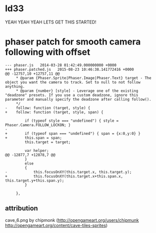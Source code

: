 # ld33
YEAH YEAH YEAH LETS GET THIS STARTED!


# phaser patch for smooth camera following with offset 

```
--- phaser.js	2014-03-28 01:42:49.000000000 +0000
+++ phaser.patched.js	2015-08-23 10:46:38.141772416 +0000
@@ -12757,10 +12757,11 @@
     * @param {Phaser.Sprite|Phaser.Image|Phaser.Text} target - The object you want the camera to track. Set to null to not follow anything.
     * @param {number} [style] - Leverage one of the existing "deadzone" presets. If you use a custom deadzone, ignore this parameter and manually specify the deadzone after calling follow().
     */
-    follow: function (target, style) {
+    follow: function (target, style, span) {
 
         if (typeof style === "undefined") { style = Phaser.Camera.FOLLOW_LOCKON; }
-
+        if (typeof span === "undefined") { span = {x:0,y:0} }
+        this.span = span;
         this.target = target;
 
         var helper;
@@ -12877,7 +12878,7 @@
         }
         else
         {
-            this.focusOnXY(this.target.x, this.target.y);
+            this.focusOnXY(this.target.x+this.span.x, this.target.y+this.span.y);
         }
 
     },
```



## attribution

cave_6.png by chipmonk (http://opengameart.org/users/chipmunk http://opengameart.org/content/cave-tiles-sprites)